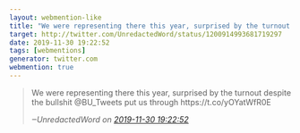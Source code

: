 ```yaml
---
layout: webmention-like
title: "We were representing there this year, surprised by the turnout despite the bullshit @BU_Tweets put us through https://t.co/yOYatWfR0E"
target: http://twitter.com/UnredactedWord/status/1200914993681719297
date: 2019-11-30 19:22:52
tags: [webmentions]
generator: twitter.com
webmention: true
---
```




<blockquote class="external-citation">
  <p>
    We were representing there this year, surprised by the turnout despite the bullshit @BU_Tweets put us through https://t.co/yOYatWfR0E
  </p>
  <cite>‒<span class="p-author p-name">UnredactedWord</span>
    on
    <a href="http://twitter.com/UnredactedWord/status/1200914993681719297" rel="external nofollow" target="_blank">2019-11-30 19:22:52</a>
  </cite>
</blockquote>



